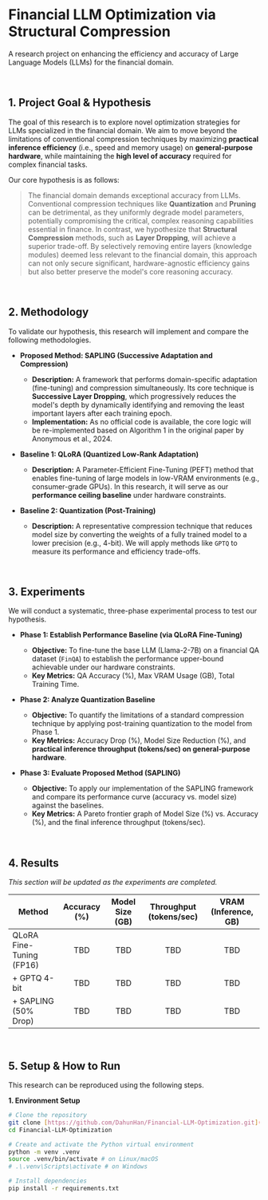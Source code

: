 # Financial LLM Optimization via Structural Compression

A research project on enhancing the efficiency and accuracy of Large Language Models (LLMs) for the financial domain.

<br>

## 1. Project Goal & Hypothesis

The goal of this research is to explore novel optimization strategies for LLMs specialized in the financial domain. We aim to move beyond the limitations of conventional compression techniques by maximizing **practical inference efficiency** (i.e., speed and memory usage) on **general-purpose hardware**, while maintaining the **high level of accuracy** required for complex financial tasks.

Our core hypothesis is as follows:

> The financial domain demands exceptional accuracy from LLMs. Conventional compression techniques like **Quantization** and **Pruning** can be detrimental, as they uniformly degrade model parameters, potentially compromising the critical, complex reasoning capabilities essential in finance. In contrast, we hypothesize that **Structural Compression** methods, such as **Layer Dropping**, will achieve a superior trade-off. By selectively removing entire layers (knowledge modules) deemed less relevant to the financial domain, this approach can not only secure significant, hardware-agnostic efficiency gains but also better preserve the model's core reasoning accuracy.

<br>

## 2. Methodology

To validate our hypothesis, this research will implement and compare the following methodologies.

-   **Proposed Method: SAPLING (Successive Adaptation and Compression)**
    -   **Description:** A framework that performs domain-specific adaptation (fine-tuning) and compression simultaneously. Its core technique is **Successive Layer Dropping**, which progressively reduces the model's depth by dynamically identifying and removing the least important layers after each training epoch.
    -   **Implementation:** As no official code is available, the core logic will be re-implemented based on Algorithm 1 in the original paper by Anonymous et al., 2024.

-   **Baseline 1: QLoRA (Quantized Low-Rank Adaptation)**
    -   **Description:** A Parameter-Efficient Fine-Tuning (PEFT) method that enables fine-tuning of large models in low-VRAM environments (e.g., consumer-grade GPUs). In this research, it will serve as our **performance ceiling baseline** under hardware constraints.

-   **Baseline 2: Quantization (Post-Training)**
    -   **Description:** A representative compression technique that reduces model size by converting the weights of a fully trained model to a lower precision (e.g., 4-bit). We will apply methods like `GPTQ` to measure its performance and efficiency trade-offs.

<br>

## 3. Experiments

We will conduct a systematic, three-phase experimental process to test our hypothesis.

-   **Phase 1: Establish Performance Baseline (via QLoRA Fine-Tuning)**
    -   **Objective:** To fine-tune the base LLM (Llama-2-7B) on a financial QA dataset (`FinQA`) to establish the performance upper-bound achievable under our hardware constraints.
    -   **Key Metrics:** QA Accuracy (%), Max VRAM Usage (GB), Total Training Time.

-   **Phase 2: Analyze Quantization Baseline**
    -   **Objective:** To quantify the limitations of a standard compression technique by applying post-training quantization to the model from Phase 1.
    * **Key Metrics:** Accuracy Drop (%), Model Size Reduction (%), and **practical inference throughput (tokens/sec) on general-purpose hardware**.

-   **Phase 3: Evaluate Proposed Method (SAPLING)**
    -   **Objective:** To apply our implementation of the SAPLING framework and compare its performance curve (accuracy vs. model size) against the baselines.
    * **Key Metrics:** A Pareto frontier graph of Model Size (%) vs. Accuracy (%), and the final inference throughput (tokens/sec).

<br>

## 4. Results

*This section will be updated as the experiments are completed.*

| Method                   | Accuracy (%) | Model Size (GB) | Throughput (tokens/sec) | VRAM (Inference, GB) |
| ------------------------ | :----------: | :-------------: | :---------------------: | :------------------: |
| QLoRA Fine-Tuning (FP16) |     TBD      |       TBD       |           TBD           |         TBD          |
| + GPTQ 4-bit             |     TBD      |       TBD       |           TBD           |         TBD          |
| + SAPLING (50% Drop)     |     TBD      |       TBD       |           TBD           |         TBD          |

<br>

## 5. Setup & How to Run

This research can be reproduced using the following steps.

**1. Environment Setup**
```bash
# Clone the repository
git clone [https://github.com/DahunHan/Financial-LLM-Optimization.git](https://github.com/DahunHan/Financial-LLM-Optimization.git)
cd Financial-LLM-Optimization

# Create and activate the Python virtual environment
python -m venv .venv
source .venv/bin/activate # on Linux/macOS
# .\.venv\Scripts\activate # on Windows

# Install dependencies
pip install -r requirements.txt
